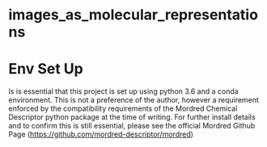 # images_as_molecular_representations


# Env Set Up
Is is essential that this project is set up using python 3.6 and a conda environment. This is not a preference of the
author, however a requirement enforced by the compatibility requirements of the Mordred Chemical Descriptor python package 
at the time of writing. For further install details and to confirm this is still essential, please see the official Mordred 
Github Page (https://github.com/mordred-descriptor/mordred)


